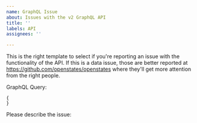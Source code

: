```yaml
---
name: GraphQL Issue
about: Issues with the v2 GraphQL API
title: ''
labels: API
assignees: ''

---
```


This is the right template to select if you're reporting an issue with the functionality of the API.
If this is a data issue, those are better reported at https://github.com/openstates/openstates where they'll get more attention from the right people.

GraphQL Query:
```
{
}
```

Please describe the issue:
